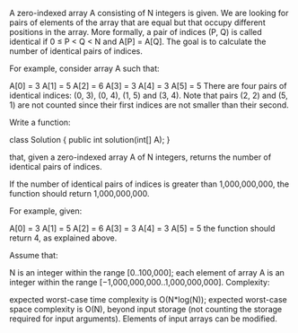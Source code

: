 A zero-indexed array A consisting of N integers is given. We are looking for pairs of elements of the array that are equal but that occupy different positions in the array. More formally, a pair of indices (P, Q) is called identical if 0 ≤ P < Q < N and A[P] = A[Q]. The goal is to calculate the number of identical pairs of indices.

For example, consider array A such that:

  A[0] = 3
  A[1] = 5
  A[2] = 6
  A[3] = 3
  A[4] = 3
  A[5] = 5
There are four pairs of identical indices: (0, 3), (0, 4), (1, 5) and (3, 4). Note that pairs (2, 2) and (5, 1) are not counted since their first indices are not smaller than their second.

Write a function:

class Solution { public int solution(int[] A); }

that, given a zero-indexed array A of N integers, returns the number of identical pairs of indices.

If the number of identical pairs of indices is greater than 1,000,000,000, the function should return 1,000,000,000.

For example, given:

  A[0] = 3
  A[1] = 5
  A[2] = 6
  A[3] = 3
  A[4] = 3
  A[5] = 5
the function should return 4, as explained above.

Assume that:

N is an integer within the range [0..100,000];
each element of array A is an integer within the range [−1,000,000,000..1,000,000,000].
Complexity:

expected worst-case time complexity is O(N*log(N));
expected worst-case space complexity is O(N), beyond input storage (not counting the storage required for input arguments).
Elements of input arrays can be modified.